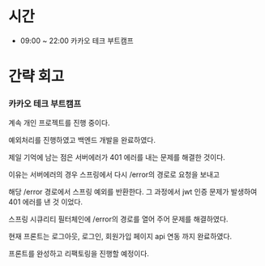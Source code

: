 # 시간
- 09:00 ~ 22:00 카카오 테크 부트캠프

# 간략 회고

### 카카오 테크 부트캠프

계속 개인 프로젝트를 진행 중이다.

예외처리를 진행하였고 백엔드 개발을 완료하였다.

제일 기억에 남는 점은 서버에러가 401 에러를 내는 문제를 해결한 것이다.

이유는 서버에러의 경우 스프링에서 다시 /error의 경로로 요청을 보내고

해당 /error 경로에서 스프링 예외를 반환한다. 그 과정에서 jwt 인증 문제가 발생하여 401 에러를 낸 것 이었다.

스프링 시큐리티 필터체인에 /error의 경로를 열어 주어 문제를 해결하였다. 

현재 프론트는 로그아웃, 로그인, 회원가입 페이지 api 연동 까지 완료하였다.

프론트를 완성하고 리팩토링을 진행할 예정이다.
